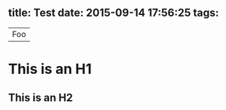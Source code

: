 title: Test
date: 2015-09-14 17:56:25
tags:
---
<table>
    <tr>
        <td>Foo</td>
    </tr>
</table>

This is an H1
=============

This is an H2
-------------
